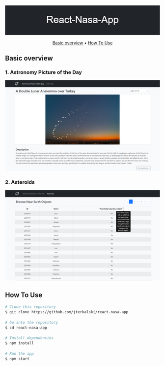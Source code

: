 ![app-logo](public/images/React-Nasa-App.png 'React-Nasa-App Banner')

<p align="center">
  <a href="#basic-overview">Basic overview</a> •
  <a href="#how-to-use">How To Use</a>
</p>

## Basic overview

### 1. Astronomy Picture of the Day

![app-logo](public/images/APOD.png 'APOD Page')

### 2. Asteroids

![app-logo](public/images/Asteroids.png 'Asteroids Page')

## How To Use

```bash
# Clone this repository
$ git clone https://github.com/jterkalski/react-nasa-app

# Go into the repository
$ cd react-nasa-app

# Install dependencies
$ npm install

# Run the app
$ npm start
```
